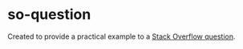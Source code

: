 # so-question
Created to provide a practical example to a [Stack Overflow question](http://stackoverflow.com/q/42440884/1267304).
